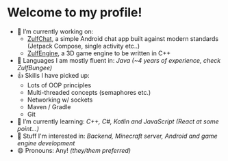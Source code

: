 # Welcome to my profile! 

- 🔭 I’m currently working on:
  - [ZulfChat](https://github.com/Zulfen/ZulfChat), a simple Android chat app built against modern standards (Jetpack Compose, single activity etc..)
  - [ZulfEngine](https://github.com/Zulfen/ZulfEnginePlusPlus), a 3D game engine to be written in C++
- 📗 Languages I am mostly fluent in: *Java (~4 years of experience, check ZulfBungee)*
- 👍 Skills I have picked up:
    - Lots of OOP principles
    - Multi-threaded concepts (semaphores etc.)
    - Networking w/ sockets
    - Maven / Gradle
    - Git
- 🌱 I’m currently learning: *C++, C#, Kotlin and JavaScript (React at some point...)*
- 🤔 Stuff I'm interested in: *Backend, Minecraft server, Android and game engine development*
- 😄 Pronouns: Any! *(they/them preferred)*
